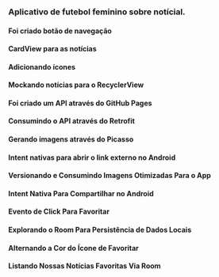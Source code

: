 ### Aplicativo de futebol feminino sobre notícial.

#### Foi criado botão de navegação
#### CardView para as notícias
#### Adicionando ícones 
#### Mockando notícias para o RecyclerView
#### Foi criado um API através do GitHub Pages
#### Consumindo o API através do Retrofit
#### Gerando imagens através do Picasso
#### Intent nativas para abrir o link externo no Android
#### Versionando e Consumindo Imagens Otimizadas Para o App
#### Intent Nativa Para Compartilhar no Android
#### Evento de Click Para Favoritar
#### Explorando o Room Para Persistência de Dados Locais
#### Alternando a Cor do Ícone de Favoritar
#### Listando Nossas Notícias Favoritas Via Room
